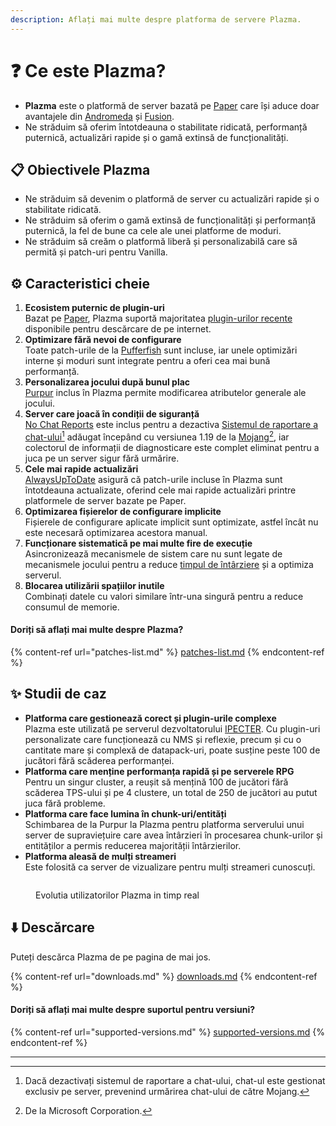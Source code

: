 ```yaml
---
description: Aflați mai multe despre platforma de servere Plazma.
---
```


# ❓ Ce este Plazma?

- **Plazma** este o platformă de server bazată pe [Paper](https://github.com/PaperMC/Paper) care își aduce doar avantajele din [Andromeda](https://github.com/EarendelArchived/Andromeda) și [Fusion](https://github.com/RuinedTechnologyUnify/Fusion).
- Ne străduim să oferim întotdeauna o stabilitate ridicată, performanță puternică, actualizări rapide și o gamă extinsă de funcționalități.

## 📋 Obiectivele Plazma <a href="#id-1" id="id-1"></a>

- Ne străduim să devenim o platformă de server cu actualizări rapide și o stabilitate ridicată.
- Ne străduim să oferim o gamă extinsă de funcționalități și performanță puternică, la fel de bune ca cele ale unei platforme de moduri.
- Ne străduim să creăm o platformă liberă și personalizabilă care să permită și patch-uri pentru Vanilla.

## ⚙️ Caracteristici cheie <a href="#id-2" id="id-2"></a>

1. **Ecosistem puternic de plugin-uri**\
   Bazat pe [Paper](https://github.com/PaperMC/Paper), Plazma suportă majoritatea [plugin-urilor recente](#user-content-fn-1) disponibile pentru descărcare de pe internet.
2. **Optimizare fără nevoi de configurare**\
   Toate patch-urile de la [Pufferfish](https://github.com/pufferfish-gg/Pufferfish) sunt incluse, iar unele optimizări interne și moduri sunt integrate pentru a oferi cea mai bună performanță.
3. **Personalizarea jocului după bunul plac**\
   [Purpur](https://github.com/PurpurMC/Purpur) inclus în Plazma permite modificarea atributelor generale ale jocului.
4. **Server care joacă în condiții de siguranță**\
   [No Chat Reports](https://github.com/Aizistral-Studios/No-Chat-Reports) este inclus pentru a dezactiva [Sistemul de raportare a chat-ului](#user-content-fn-3)[^3] adăugat începând cu versiunea 1.19 de la [Mojang](#user-content-fn-2)[^2], iar colectorul de informații de diagnosticare este complet eliminat pentru a juca pe un server sigur fără urmărire.
5. **Cele mai rapide actualizări**\
   [AlwaysUpToDate](https://github.com/PlazmaMC/AlwaysUpToDate) asigură că patch-urile incluse în Plazma sunt întotdeauna actualizate, oferind cele mai rapide actualizări printre platformele de server bazate pe Paper.
6. **Optimizarea fișierelor de configurare implicite**\
   Fișierele de configurare aplicate implicit sunt optimizate, astfel încât nu este necesară optimizarea acestora manual.
7. **Funcționare sistematică pe mai multe fire de execuție**\
   Asincronizează mecanismele de sistem care nu sunt legate de mecanismele jocului pentru a reduce [timpul de întârziere](#user-content-fn-4) și a optimiza serverul.
8. **Blocarea utilizării spațiilor inutile**\
   Combinați datele cu valori similare într-una singură pentru a reduce consumul de memorie.

#### Doriți să aflați mai multe despre Plazma? <a href="#etc-1" id="etc-1"></a>

{% content-ref url="patches-list.md" %}
[patches-list.md](patches-list.md)
{% endcontent-ref %}

## ✨ Studii de caz <a href="#id-3" id="id-3"></a>

- **Platforma care gestionează corect și plugin-urile complexe**\
  Plazma este utilizată pe serverul dezvoltatorului [IPECTER](https://github.com/IPECTER). Cu plugin-uri personalizate care funcționează cu NMS și reflexie, precum și cu o cantitate mare și complexă de datapack-uri, poate susține peste 100 de jucători fără scăderea performanței.
- **Platforma care menține performanța rapidă și pe serverele RPG**\
  Pentru un singur cluster, a reușit să mențină 100 de jucători fără scăderea TPS-ului și pe 4 clustere, un total de 250 de jucători au putut juca fără probleme.
- **Platforma care face lumina în chunk-uri/entități**\
  Schimbarea de la Purpur la Plazma pentru platforma serverului unui server de supraviețuire care avea întârzieri în procesarea chunk-urilor și entităților a permis reducerea majorității întârzierilor.
- **Platforma aleasă de mulți streameri**\
  Este folosită ca server de vizualizare pentru mulți streameri cunoscuți.

<figure>
   <img src="https://badge.plazmamc.org/internal/bstats" alt="">
   
   <figcaption><p>Evolutia utilizatorilor Plazma in timp real</p></figcaption>
</figure>

## ⬇️ Descărcare

Puteți descărca Plazma de pe pagina de mai jos.

{% content-ref url="downloads.md" %}
[downloads.md](downloads.md)
{% endcontent-ref %}

#### Doriți să aflați mai multe despre suportul pentru versiuni?

{% content-ref url="supported-versions.md" %}
[supported-versions.md](supported-versions.md)
{% endcontent-ref %}

***

[^1]: Plugin-urile Bukkit, CraftBukkit, Spigot și plugin-urile Paper, Pufferfish, Purpur.

[^2]: De la Microsoft Corporation.

[^3]: Dacă dezactivați sistemul de raportare a chat-ului, chat-ul este gestionat exclusiv pe server, prevenind urmărirea chat-ului de către Mojang.

[^4]: Timpul când jocul se oprește pentru ca mecanismele de sistem să funcționeze.
